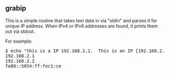 
grabip
------

This is a simple routine that takes text data in via "stdin" and parses it for unique IP address.  When IPv4 or IPv6 addresses are found, it prints them out via stdout.

For example:

<pre>
$ echo "this is a IP 192.168.2.1.  This is an IP [192.168.2.2].  Here's some IPv6 stuff fe80::5054:ff:fec1:ce" | /usr/local/bin/grabip
192.168.2.1
192.168.2.2
fe80::5054:ff:fec1:ce
</pre>





